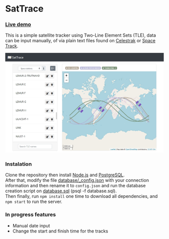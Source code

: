 # SatTrace  
### [Live demo](https://jbatistareis.github.io/sattrace/)  
This is a simple satellite tracker using Two-Line Element Sets (TLE), data can be input manually, of via plain text files found on [Celestrak](https://www.celestrak.com/) or [Space Track](https://www.space-track.org/).  

![SatTrace](screenshots/main.jpg)

### Instalation  
Clone the repository then install [Node.js](https://nodejs.org/) and [PostgreSQL](https://www.postgresql.org/).  
After that, modify the file [database/_config.json](database/_config.json) with your connection information and then rename it to `config.json` and run the database creation script on [database.sql](database.sql) (psql -f database.sql).  
Then finally, run `npm install` one time to download all dependencies, and `npm start` to run the server.

### In progress features  
* Manual date input
* Change the start and finish time for the tracks